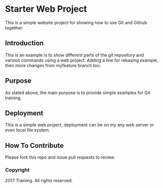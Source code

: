 # Starter Web Project

This is a simple website project for showing how to use Git and Github together.

## Introduction

This is an example is to show different parts of the git repository and various commands using a web project. Adding a line for rebasing example, then more changes from myfeature branch too.

## Purpose

As stated above, the main purpose is to provide simple examples for Git training.

## Deployment

This is a simple web project, deployment can be on my any web server or even local file system.

## How To Contribute

Please fork this repo and issue pull requests to review.

### Copyright

2017 Training. All rights reserved.
